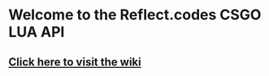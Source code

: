 # Welcome to the Reflect.codes CSGO LUA API
## [Click here to visit the wiki](https://github.com/GradientCSGO/Grandient-LUA-API/wiki)
